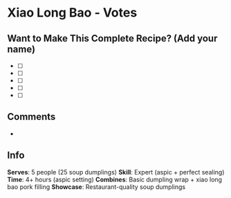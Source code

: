# Xiao Long Bao - Votes

## Want to Make This Complete Recipe? (Add your name)
- [ ] 
- [ ] 
- [ ] 
- [ ] 
- [ ] 

## Comments
- 

## Info
**Serves**: 5 people (25 soup dumplings)
**Skill**: Expert (aspic + perfect sealing)
**Time**: 4+ hours (aspic setting)
**Combines**: Basic dumpling wrap + xiao long bao pork filling
**Showcase**: Restaurant-quality soup dumplings
